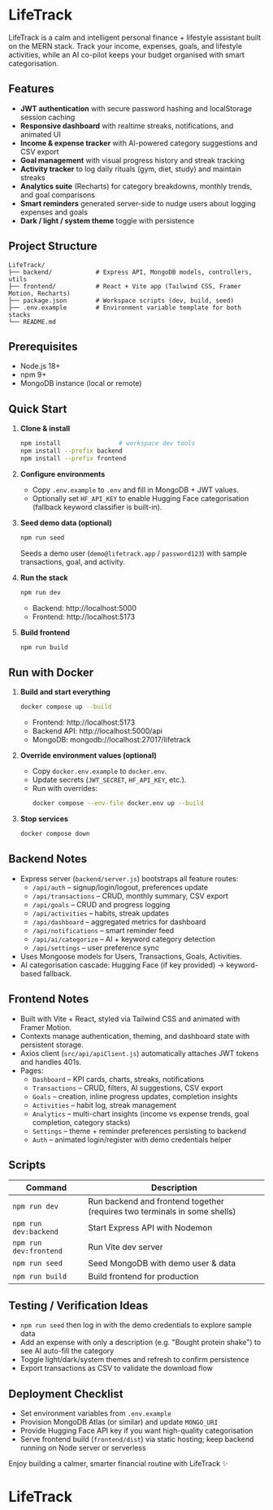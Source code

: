 # LifeTrack

LifeTrack is a calm and intelligent personal finance + lifestyle assistant built on the MERN stack. Track your income, expenses, goals, and lifestyle activities, while an AI co-pilot keeps your budget organised with smart categorisation.

## Features

- **JWT authentication** with secure password hashing and localStorage session caching
- **Responsive dashboard** with realtime streaks, notifications, and animated UI
- **Income & expense tracker** with AI-powered category suggestions and CSV export
- **Goal management** with visual progress history and streak tracking
- **Activity tracker** to log daily rituals (gym, diet, study) and maintain streaks
- **Analytics suite** (Recharts) for category breakdowns, monthly trends, and goal comparisons
- **Smart reminders** generated server-side to nudge users about logging expenses and goals
- **Dark / light / system theme** toggle with persistence

## Project Structure

```
LifeTrack/
├── backend/            # Express API, MongoDB models, controllers, utils
├── frontend/           # React + Vite app (Tailwind CSS, Framer Motion, Recharts)
├── package.json        # Workspace scripts (dev, build, seed)
├── .env.example        # Environment variable template for both stacks
└── README.md
```

## Prerequisites

- Node.js 18+
- npm 9+
- MongoDB instance (local or remote)

## Quick Start

1. **Clone & install**
   ```bash
   npm install                # workspace dev tools
   npm install --prefix backend
   npm install --prefix frontend
   ```

2. **Configure environments**
   - Copy `.env.example` to `.env` and fill in MongoDB + JWT values.
   - Optionally set `HF_API_KEY` to enable Hugging Face categorisation (fallback keyword classifier is built-in).

3. **Seed demo data (optional)**
   ```bash
   npm run seed
   ```
   Seeds a demo user (`demo@lifetrack.app` / `password123`) with sample transactions, goal, and activity.

4. **Run the stack**
   ```bash
   npm run dev
   ```
   - Backend: http://localhost:5000
   - Frontend: http://localhost:5173

5. **Build frontend**
   ```bash
   npm run build
   ```

## Run with Docker

1. **Build and start everything**
   ```bash
   docker compose up --build
   ```
   - Frontend: http://localhost:5173
   - Backend API: http://localhost:5000/api
   - MongoDB: mongodb://localhost:27017/lifetrack

2. **Override environment values (optional)**
   - Copy `docker.env.example` to `docker.env`.
   - Update secrets (`JWT_SECRET`, `HF_API_KEY`, etc.).
   - Run with overrides:
     ```bash
     docker compose --env-file docker.env up --build
     ```

3. **Stop services**
   ```bash
   docker compose down
   ```

## Backend Notes

- Express server (`backend/server.js`) bootstraps all feature routes:
  - `/api/auth` – signup/login/logout, preferences update
  - `/api/transactions` – CRUD, monthly summary, CSV export
  - `/api/goals` – CRUD and progress logging
  - `/api/activities` – habits, streak updates
  - `/api/dashboard` – aggregated metrics for dashboard
  - `/api/notifications` – smart reminder feed
  - `/api/ai/categorize` – AI + keyword category detection
  - `/api/settings` – user preference sync
- Uses Mongoose models for Users, Transactions, Goals, Activities.
- AI categorisation cascade: Hugging Face (if key provided) → keyword-based fallback.

## Frontend Notes

- Built with Vite + React, styled via Tailwind CSS and animated with Framer Motion.
- Contexts manage authentication, theming, and dashboard state with persistent storage.
- Axios client (`src/api/apiClient.js`) automatically attaches JWT tokens and handles 401s.
- Pages:
  - `Dashboard` – KPI cards, charts, streaks, notifications
  - `Transactions` – CRUD, filters, AI suggestions, CSV export
  - `Goals` – creation, inline progress updates, completion insights
  - `Activities` – habit log, streak management
  - `Analytics` – multi-chart insights (income vs expense trends, goal completion, category stacks)
  - `Settings` – theme + reminder preferences persisting to backend
  - `Auth` – animated login/register with demo credentials helper

## Scripts

| Command | Description |
| --- | --- |
| `npm run dev` | Run backend and frontend together (requires two terminals in some shells) |
| `npm run dev:backend` | Start Express API with Nodemon |
| `npm run dev:frontend` | Run Vite dev server |
| `npm run seed` | Seed MongoDB with demo user & data |
| `npm run build` | Build frontend for production |

## Testing / Verification Ideas

- `npm run seed` then log in with the demo credentials to explore sample data
- Add an expense with only a description (e.g. "Bought protein shake") to see AI auto-fill the category
- Toggle light/dark/system themes and refresh to confirm persistence
- Export transactions as CSV to validate the download flow

## Deployment Checklist

- Set environment variables from `.env.example`
- Provision MongoDB Atlas (or similar) and update `MONGO_URI`
- Provide Hugging Face API key if you want high-quality categorisation
- Serve frontend build (`frontend/dist`) via static hosting; keep backend running on Node server or serverless

Enjoy building a calmer, smarter financial routine with LifeTrack ✨
# LifeTrack

